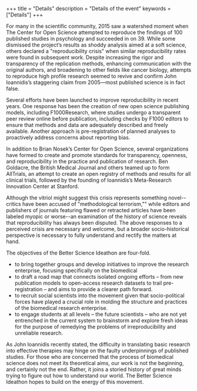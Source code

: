 +++
title = "Details"
description = "Details of the event"
keywords = ["Details"]
+++

For many in the scientific community, 2015 saw a watershed moment when The Center for Open Science attempted to reproduce the findings of 100 published studies in psychology and succeeded in on 39. While some dismissed the project’s results as shoddy analysis aimed at a soft science, others declared a "reproducibility crisis" when similar reproducibility rates were found in subsequent work. Despite increasing the rigor and transparency of the replication methods, enhancing communication with the original authors, and broadening to other fields like cancer biology, attempts to reproduce high profile research seemed to revive and confirm John Ioannidis’s staggering claim from 2005—most published science is in fact false.

Several efforts have been launched to improve reproducibility in recent years. One response has been the creation of new open science publishing models, including F1000Research, where studies undergo a transparent peer review online before publication, including checks by F1000 editors to ensure that methods and data are adequately described and freely available.
Another approach is pre-registration of planned analyses to proactively address concerns about reporting bias.

In addition to Brian Nosek’s Center for Open Science, several organizations have formed to create and promote standards for transparency, openness, and reproducibility in the practice and publication of research. Ben Goldacre, the British Medical Journal and others teamed up to form AllTrials, an attempt to create an open registry of methods and results for all clinical trials, followed by the founding of Ioannidis’s Meta-Research Innovation Center at Stanford.

Although the vitriol might suggest this crisis represents something novel--critics have been accused of "methodological terrorism,"" while editors and publishers of journals featuring flawed or retracted articles have been labeled myopic or worse--an examination of the history of science reveals that reproducibility has always been disputed.
The above responses to a perceived crisis are necessary and welcome, but a broader socio-historical perspective is necessary to fully understand and rectify the matters at hand.

The objectives of the Better Science Ideathon are four-fold.

* to bring together groups and develop initiatives to improve the research enterprise, focusing specifically on the biomedical
* to draft a road map that connects isolated ongoing efforts – from new publication models to open-access research datasets to trail pre-registration – and aims to provide a clearer path forward.
* to recruit social scientists into the movement given that socio-political forces have played a crucial role in molding the structure and practices of the biomedical research enterprise.
* to engage students at all levels – the future scientists – who are not yet entrenched in the current system to brainstorm and explore fresh ideas for the purpose of remedying the problems of irreproducibility and unreliable research.

As John Ioannidis recently stated, the difficulty in translating basic research into effective therapies may hinge on the faulty underpinnings of published studies. For those who are concerned that the process of biomedical science does not meet its theoretical aims, our work is not the beginning, and certainly not the end.
Rather, it joins a storied history of great minds trying to figure out how to understand our world. The Better Science Ideathon hopes to build on the energy of this movement.
